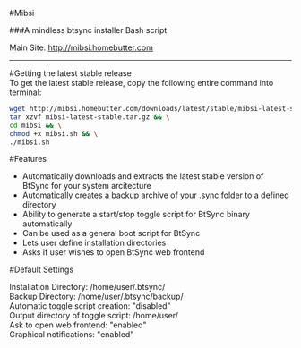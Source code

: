 #Mibsi


###A mindless btsync installer Bash script  
  
    
Main Site: http://mibsi.homebutter.com

<hr>


#Getting the latest stable release  
To get the latest stable release, copy the following entire command into terminal:
```bash
wget http://mibsi.homebutter.com/downloads/latest/stable/mibsi-latest-stable.tar.gz && \
tar xzvf mibsi-latest-stable.tar.gz && \
cd mibsi && \
chmod +x mibsi.sh && \
./mibsi.sh
```  
#Features  
- Automatically downloads and extracts the latest stable version of BtSync for your system arcitecture
- Automatically creates a backup archive of your .sync folder to a defined directory
- Ability to generate a start/stop toggle script for BtSync binary automatically
- Can be used as a general boot script for BtSync
- Lets user define installation directories
- Asks if user wishes to open BtSync web frontend

#Default Settings

Installation Directory: /home/user/.btsync/  
Backup Directory: /home/user/.btsync/backup/  
Automatic toggle script creation: "disabled"  
Output directory of toggle script: /home/user/   
Ask to open web frontend: "enabled"  
Graphical notifications: "enabled" 










